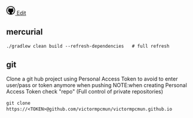 [<img src="../images/github.png" width="24"> Edit](https://github.com/victormpcmun/victormpcmun.github.io/edit/master/notes/devops.md)



## mercurial

```
./gradlew clean build --refresh-dependencies   # full refresh
```

## git

Clone a git hub project using Personal Access Token to avoid to enter user/pass or token anymore when pushing
NOTE:when creating Personal Access Token check "repo" (Full control of private repositories)
```
git clone https://<TOKEN>@github.com/victormpcmun/victormpcmun.github.io
```
